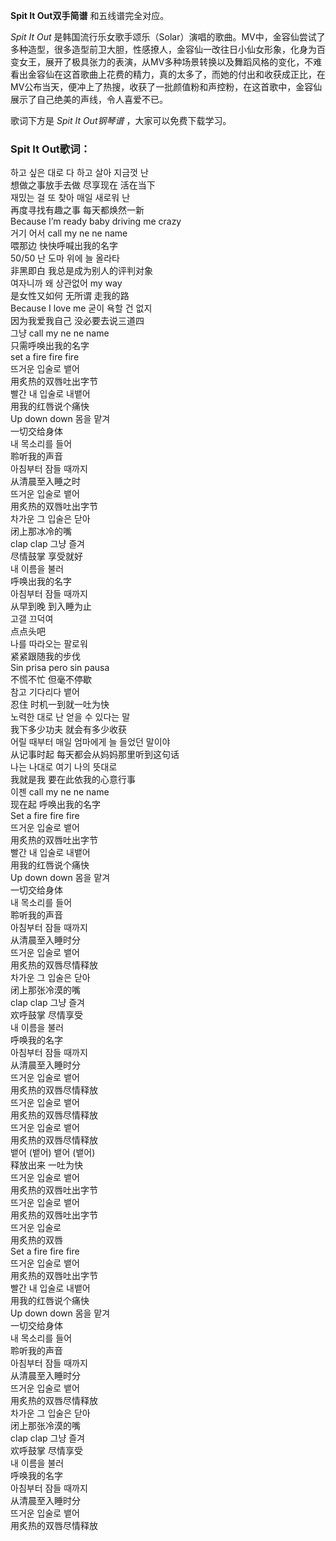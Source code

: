 

**Spit It Out双手简谱** 和五线谱完全对应。

_Spit It Out_
是韩国流行乐女歌手颂乐（Solar）演唱的歌曲。MV中，金容仙尝试了多种造型，很多造型前卫大胆，性感撩人，金容仙一改往日小仙女形象，化身为百变女王，展开了极具张力的表演，从MV多种场景转换以及舞蹈风格的变化，不难看出金容仙在这首歌曲上花费的精力，真的太多了，而她的付出和收获成正比，在MV公布当天，便冲上了热搜，收获了一批颜值粉和声控粉，在这首歌中，金容仙展示了自己绝美的声线，令人喜爱不已。

歌词下方是 _Spit It Out钢琴谱_ ，大家可以免费下载学习。

### Spit It Out歌词：

하고 싶은 대로 다 하고 살아 지금껏 난  
想做之事放手去做 尽享现在 活在当下  
재밌는 걸 또 찾아 매일 새로워 난  
再度寻找有趣之事 每天都焕然一新  
Because I’m ready baby driving me crazy  
거기 어서 call my ne ne name  
喂那边 快快呼喊出我的名字  
50/50 난 도마 위에 늘 올라타  
非黑即白 我总是成为别人的评判对象  
여자니까 왜 상관없어 my way  
是女性又如何 无所谓 走我的路  
Because I love me 굳이 욕할 건 없지  
因为我爱我自己 没必要去说三道四  
그냥 call my ne ne name  
只需呼唤出我的名字  
set a fire fire fire  
뜨거운 입술로 뱉어  
用炙热的双唇吐出字节  
빨간 내 입술로 내뱉어  
用我的红唇说个痛快  
Up down down 몸을 맡겨  
一切交给身体  
내 목소리를 들어  
聆听我的声音  
아침부터 잠들 때까지  
从清晨至入睡之时  
뜨거운 입술로 뱉어  
用炙热的双唇吐出字节  
차가운 그 입술은 닫아  
闭上那冰冷的嘴  
clap clap 그냥 즐겨  
尽情鼓掌 享受就好  
내 이름을 불러  
呼唤出我的名字  
아침부터 잠들 때까지  
从早到晚 到入睡为止  
고갤 끄덕여  
点点头吧  
나를 따라오는 팔로워  
紧紧跟随我的步伐  
Sin prisa pero sin pausa  
不慌不忙 但毫不停歇  
참고 기다리다 뱉어  
忍住 时机一到就一吐为快  
노력한 대로 난 얻을 수 있다는 말  
我下多少功夫 就会有多少收获  
어릴 때부터 매일 엄마에게 늘 들었던 말이야  
从记事时起 每天都会从妈妈那里听到这句话  
나는 나대로 여기 나의 뜻대로  
我就是我 要在此依我的心意行事  
이젠 call my ne ne name  
现在起 呼唤出我的名字  
Set a fire fire fire  
뜨거운 입술로 뱉어  
用炙热的双唇吐出字节  
빨간 내 입술로 내뱉어  
用我的红唇说个痛快  
Up down down 몸을 맡겨  
一切交给身体  
내 목소리를 들어  
聆听我的声音  
아침부터 잠들 때까지  
从清晨至入睡时分  
뜨거운 입술로 뱉어  
用炙热的双唇尽情释放  
차가운 그 입술은 닫아  
闭上那张冷漠的嘴  
clap clap 그냥 즐겨  
欢呼鼓掌 尽情享受  
내 이름을 불러  
呼唤我的名字  
아침부터 잠들 때까지  
从清晨至入睡时分  
뜨거운 입술로 뱉어  
用炙热的双唇尽情释放  
뜨거운 입술로 뱉어  
用炙热的双唇尽情释放  
뜨거운 입술로 뱉어  
用炙热的双唇尽情释放  
뱉어 (뱉어) 뱉어 (뱉어)  
释放出来 一吐为快  
뜨거운 입술로 뱉어  
用炙热的双唇吐出字节  
뜨거운 입술로 뱉어  
用炙热的双唇吐出字节  
뜨거운 입술로  
用炙热的双唇  
Set a fire fire fire  
뜨거운 입술로 뱉어  
用炙热的双唇吐出字节  
빨간 내 입술로 내뱉어  
用我的红唇说个痛快  
Up down down 몸을 맡겨  
一切交给身体  
내 목소리를 들어  
聆听我的声音  
아침부터 잠들 때까지  
从清晨至入睡时分  
뜨거운 입술로 뱉어  
用炙热的双唇尽情释放  
차가운 그 입술은 닫아  
闭上那张冷漠的嘴  
clap clap 그냥 즐겨  
欢呼鼓掌 尽情享受  
내 이름을 불러  
呼唤我的名字  
아침부터 잠들 때까지  
从清晨至入睡时分  
뜨거운 입술로 뱉어  
用炙热的双唇尽情释放

